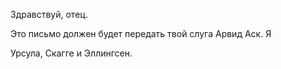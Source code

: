 Здравствуй, отец.

Это письмо должен будет передать твой слуга Арвид Аск. Я









Урсула, Скагге и Эллингсен.


<!--stackedit_data:
eyJoaXN0b3J5IjpbLTQ0ODU5NzE1N119
-->